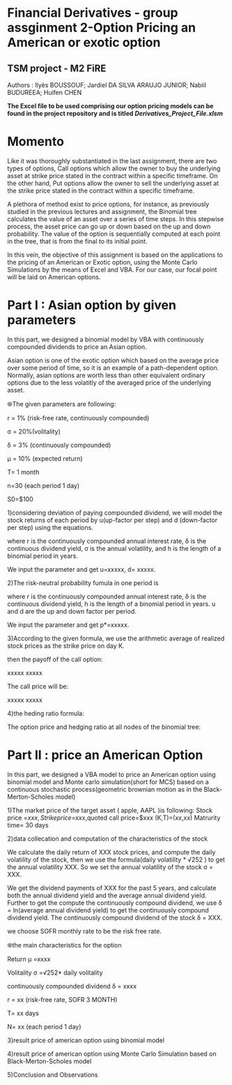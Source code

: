 # Financial Derivatives - group assginment 2-Option Pricing an American or exotic option 

## TSM project - M2 FiRE


Authors :
Ilyès BOUSSOUF;
Jardiel DA SILVA ARAUJO JUNIOR;
Nabiil BUDUREEA;
Huifen CHEN

**The Excel file to be used comprising our option pricing models can be found in the project repository and is titled *Derivatives_Project_File.xlsm***

# Momento
Like it was thoroughly substantiated in the last assignment, there are two types of options, Call options which allow the owner to buy the underlying asset at strike price stated in the contract within a specific timeframe. 
On the other hand, Put options allow the owner to sell the underlying asset at the strike price stated in the contract within a specific timeframe. 

A plethora of method exist to price options, for instance, as previously studied in the previous lectures and assignment, the Binomial tree calculates the value of an asset over a series of time steps. In this stepwise process, the asset price can go up or down based on the up and down probability. The value of the option is sequentially computed at each point in the tree, that is from the final to its initial point. 

In this vein, the objective of this assignment is based on the applications to the pricing of an American or Exotic option, using the Monte Carlo Simulations by the means of Excel and VBA. For our case, our focal point will be laid on American options. 



# Part I :  Asian option by given parameters 
In this part, we designed a binomial model by VBA with continuously compounded dividends to price an Asian option.

Asian option is one of the exotic option which based on the average price over some period of time, so it is an example of a path-dependent option. Normally, asian options are worth less than other equivalent ordinary options due to the less volatitly of the averaged price of the underlying asset.

֍The given parameters are following:

r = 1% (risk-free rate, continuously compounded)

σ = 20%(volitality)

δ = 3% (continuously compounded)

µ = 10% (expected return)

T= 1 month

n=30 (each period 1 day)

S0=$100

1)considering deviation of paying compounded dividend, we will model the stock returns of each period by u(up-factor per step) and d (down-factor per step) using the equations.
  
  
where r is the continuously compounded annual interest rate, δ is the continuous dividend yield, σ is the annual volatility, and h is the length of a binomial period in years.

We input the parameter and get u=xxxxx, d= xxxxx.

2)The risk-neutral probability fumula in one period is
 
 
where r is the continuously compounded annual interest rate, δ is the continuous dividend yield, h is the length of a binomial period in years. u and d are the up and down factor per period.  

We input the parameter and get p*=xxxxx.

3)According to the given formula, we use the arithmetic average of realized stock prices as the strike price on day K.

then the payoff of the call option:

xxxxx xxxxx

The call price will be:

xxxxx xxxxx

4)the heding ratio formula:


The option price and hedging ratio at all nodes of the binomial tree:

# Part II :  price an American Option 
In this part, we designed a VBA model to price an American option using binomial model and 
Monte carlo simulation(short for MCS) based on a continuous stochastic process(geometric brownian motion as in the Black-Merton-Scholes model)

1)The market price of the target asset ( apple, AAPL )is following:
Stock price =$xxx, Strike price=$xxx,quoted call price=$xxx
(K,T)=(xx,xx)  Matrurity time= 30 days

2)data collecation and computation of the characteristics of the stock

We calculate the daily return of XXX stock prices, and compute the daily volatility of the stock, then we use the formula(daily volatility * √252 ) to get the annual volatility XXX. So we set the annual volatility of the stock σ = XXX.

We get the dividend payments of XXX for the past 5 years, and calculate both the annual dividend yield and the average annual dividend yield. Further to get the compute the continuously compound dividend, we use δ = ln(average annual dividend yield) to get the continuously compound dividend yield. The continuously compound dividend of the stock δ = XXX. 

we choose SOFR monthly rate to be the risk free rate.

֍the main characteristics for the option 

Return µ =xxxx

Volitality σ =√252* daily volitality

continuously compounded dividend δ = xxxx

r = xx (risk-free rate, SOFR 3 MONTH)

T=  xx days

N=  xx (each period 1 day)

3)result price of american option using binomial model



4)result price of american option using Monte Carlo Simulation based on Black-Merton-Scholes model




5)Conclusion and Observations













